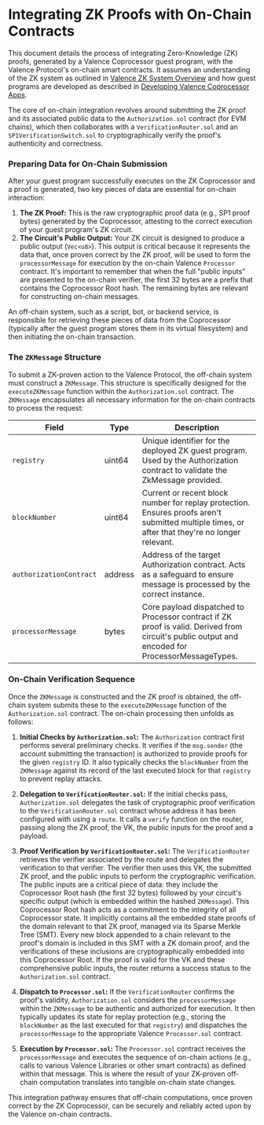 # Integrating ZK Proofs with On-Chain Contracts

This document details the process of integrating Zero-Knowledge (ZK) proofs, generated by a Valence Coprocessor guest program, with the Valence Protocol's on-chain smart contracts. It assumes an understanding of the ZK system as outlined in [Valence ZK System Overview](./01_system_overview.md) and how guest programs are developed as described in [Developing Valence Coprocessor Apps](./02_developing_coprocessor_apps.md).

The core of on-chain integration revolves around submitting the ZK proof and its associated public data to the `Authorization.sol` contract (for EVM chains), which then collaborates with a `VerificationRouter.sol` and an `SP1VerificationSwitch.sol` to cryptographically verify the proof's authenticity and correctness.

### Preparing Data for On-Chain Submission

After your guest program successfully executes on the ZK Coprocessor and a proof is generated, two key pieces of data are essential for on-chain interaction:

1. **The ZK Proof:** This is the raw cryptographic proof data (e.g., SP1 proof bytes) generated by the Coprocessor, attesting to the correct execution of your guest program's ZK circuit.
2. **The Circuit's Public Output:** Your ZK circuit is designed to produce a public output (`Vec<u8>`). This output is critical because it represents the data that, once proven correct by the ZK proof, will be used to form the `processorMessage` for execution by the on-chain Valence `Processor` contract. It's important to remember that when the full "public inputs" are presented to the on-chain verifier, the first 32 bytes are a prefix that contains the Coprocessor Root hash. The remaining bytes are relevant for constructing on-chain messages.

An off-chain system, such as a script, bot, or backend service, is responsible for retrieving these pieces of data from the Coprocessor (typically after the guest program stores them in its virtual filesystem) and then initiating the on-chain transaction.

### The `ZKMessage` Structure

To submit a ZK-proven action to the Valence Protocol, the off-chain system must construct a `ZKMessage`. This structure is specifically designed for the `executeZKMessage` function within the `Authorization.sol` contract. The `ZKMessage` encapsulates all necessary information for the on-chain contracts to process the request:

| Field | Type | Description |
|-------|------|-------------|
| `registry` | uint64 | Unique identifier for the deployed ZK guest program. Used by the Authorization contract to validate the ZkMessage provided. |
| `blockNumber` | uint64 | Current or recent block number for replay protection. Ensures proofs aren't submitted multiple times, or after that they're no longer relevant. |
| `authorizationContract` | address | Address of the target Authorization contract. Acts as a safeguard to ensure message is processed by the correct instance. |
| `processorMessage` | bytes | Core payload dispatched to Processor contract if ZK proof is valid. Derived from circuit's public output and encoded for ProcessorMessageTypes. |

### On-Chain Verification Sequence

Once the `ZKMessage` is constructed and the ZK proof is obtained, the off-chain system submits these to the `executeZKMessage` function of the `Authorization.sol` contract. The on-chain processing then unfolds as follows:

1. **Initial Checks by `Authorization.sol`:** The `Authorization` contract first performs several preliminary checks. It verifies if the `msg.sender` (the account submitting the transaction) is authorized to provide proofs for the given `registry` ID. It also typically checks the `blockNumber` from the `ZKMessage` against its record of the last executed block for that `registry` to prevent replay attacks.

2. **Delegation to `VerificationRouter.sol`:** If the initial checks pass, `Authorization.sol` delegates the task of cryptographic proof verification to the `VerificationRouter.sol` contract whose address it has been configured with using a `route`. It calls a `verify` function on the router, passing along the ZK proof, the VK, the public inputs for the proof and a payload.

3. **Proof Verification by `VerificationRouter.sol`:** The `VerificationRouter` retrieves the verifier associated by the route and delegates the verification to that verifier. The verifier then uses this VK, the submitted ZK proof, and the public inputs to perform the cryptographic verification. The public inputs are a critical piece of data: they include the Coprocessor Root hash (the first 32 bytes) followed by your circuit's specific output (which is embedded within the hashed `ZKMessage`). This Coprocessor Root hash acts as a commitment to the integrity of all Coprocessor state. It implicitly contains all the embedded state proofs of the domain relevant to that ZK proof, managed via its Sparse Merkle Tree (SMT). Every new block appended to a chain relevant to the proof's domain is included in this SMT with a ZK domain proof, and the verifications of these inclusions are cryptographically embedded into this Coprocessor Root. If the proof is valid for the VK and these comprehensive public inputs, the router returns a success status to the `Authorization.sol` contract.

4. **Dispatch to `Processor.sol`:** If the `VerificationRouter` confirms the proof's validity, `Authorization.sol` considers the `processorMessage` within the `ZKMessage` to be authentic and authorized for execution. It then typically updates its state for replay protection (e.g., storing the `blockNumber` as the last executed for that `registry`) and dispatches the `processorMessage` to the appropriate Valence `Processor.sol` contract.

5. **Execution by `Processor.sol`:** The `Processor.sol` contract receives the `processorMessage` and executes the sequence of on-chain actions (e.g., calls to various Valence Libraries or other smart contracts) as defined within that message. This is where the result of your ZK-proven off-chain computation translates into tangible on-chain state changes.

This integration pathway ensures that off-chain computations, once proven correct by the ZK Coprocessor, can be securely and reliably acted upon by the Valence on-chain contracts.